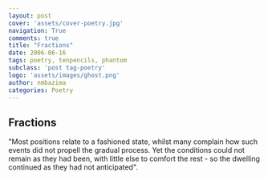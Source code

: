 ```yaml
---
layout: post
cover: 'assets/cover-poetry.jpg'
navigation: True
comments: true
title: "Fractions"
date: 2006-06-16
tags: poetry, tenpencils, phantom
subclass: 'post tag-poetry'
logo: 'assets/images/ghost.png'
author: nmbazima
categories: Poetry
---
```


## Fractions

"Most positions relate to a fashioned state, whilst many complain how such events did not propell the gradual process. Yet the conditions could not remain as they had been, with little else to comfort the rest - so the dwelling continued as they had not anticipated".